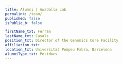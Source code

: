 ```yaml
---
title: Alumni | Awadalla Lab
permalink: /team/
published: false
isPublic_b: false

firstName_txt: Ferran
lastName_txt: Casals 
position_txt: Director of the Genomics Core Facility
affiliation_txt:
location_txt: Universitat Pompeu Fabra, Barcelona
alumniType_txt: Postdocs
---
```

